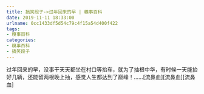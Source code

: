 ```yaml
---
title: 搞笑段子->过年回来的早 | 糗事百科
date: 2019-11-11 18:33:00
urlname: 0cc1433df5d54c79c4f15a54d400f422
tags: 
- 糗事百科
categories:
- 糗事百科
- 搞笑段子
---
```

过年回来的早，没事干天天都坐在村口等抬车，就为了抽根中华，有时候一天能抬好几辆，还能留两根晚上抽，感觉人生都达到了巅峰！……[流鼻血][流鼻血][流鼻血]


